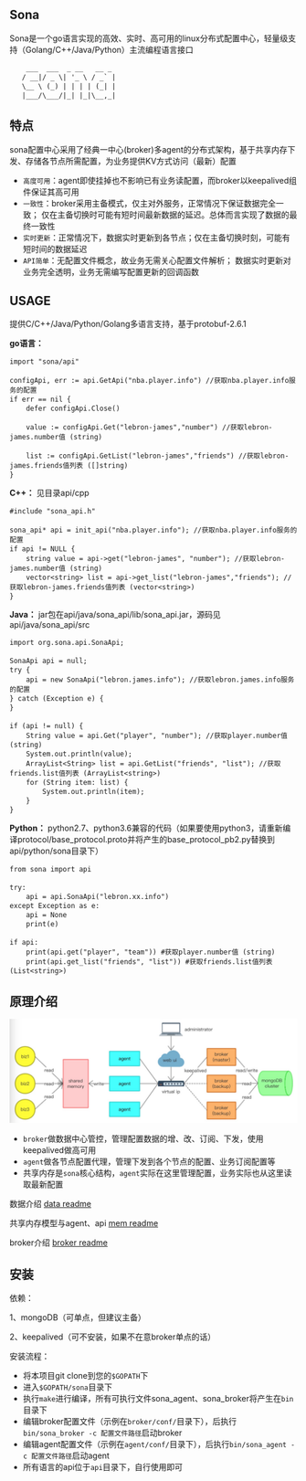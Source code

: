 ## Sona

Sona是一个go语言实现的高效、实时、高可用的linux分布式配置中心，轻量级支持（Golang/C++/Java/Python）主流编程语言接口

```
    ___  ___  _ __   __ _ 
   / __|/ _ \| '_ \ / _` |
   \__ \ (_) | | | | (_| |   
   |___/\___/|_| |_|\__,_|   

```

## 特点

sona配置中心采用了经典一中心(broker)多agent的分布式架构，基于共享内存下发、存储各节点所需配置，为业务提供KV方式访问（最新）配置

- `高度可用`：agent即使挂掉也不影响已有业务读配置，而broker以keepalived组件保证其高可用
- `一致性`：broker采用主备模式，仅主对外服务，正常情况下保证数据完全一致；
仅在主备切换时可能有短时间最新数据的延迟。总体而言实现了数据的最终一致性
- `实时更新`：正常情况下，数据实时更新到各节点；仅在主备切换时刻，可能有短时间的数据延迟
- `API简单`：无配置文件概念，故业务无需关心配置文件解析；
数据实时更新对业务完全透明，业务无需编写配置更新的回调函数


## USAGE

提供C/C++/Java/Python/Golang多语言支持，基于protobuf-2.6.1

**go语言：**

```
import "sona/api"

configApi, err := api.GetApi("nba.player.info") //获取nba.player.info服务的配置
if err == nil {
    defer configApi.Close()

    value := configApi.Get("lebron-james","number") //获取lebron-james.number值 (string)

    list := configApi.GetList("lebron-james","friends") //获取lebron-james.friends值列表 ([]string)
}
```
**C++：** 见目录api/cpp

```
#include "sona_api.h"

sona_api* api = init_api("nba.player.info"); //获取nba.player.info服务的配置
if api != NULL {
    string value = api->get("lebron-james", "number"); //获取lebron-james.number值 (string)
    vector<string> list = api->get_list("lebron-james","friends"); //获取lebron-james.friends值列表 (vector<string>)
}
```
**Java：** jar包在api/java/sona_api/lib/sona_api.jar，源码见api/java/sona_api/src
```
import org.sona.api.SonaApi;

SonaApi api = null;
try {
    api = new SonaApi("lebron.james.info"); //获取lebron.james.info服务的配置
} catch (Exception e) {
}

if (api != null) {
    String value = api.Get("player", "number"); //获取player.number值 (string)
    System.out.println(value);
    ArrayList<String> list = api.GetList("friends", "list"); //获取friends.list值列表 (ArrayList<string>)
    for (String item: list) {
        System.out.println(item);
    }
}
```

**Python：** python2.7、python3.6兼容的代码（如果要使用python3，请重新编译protocol/base_protocol.proto并将产生的base_protocol_pb2.py替换到api/python/sona目录下）
```
from sona import api

try:
    api = api.SonaApi("lebron.xx.info")
except Exception as e:
    api = None
    print(e)
    
if api:
    print(api.get("player", "team")) #获取player.number值 (string)
    print(api.get_list("friends", "list")) #获取friends.list值列表 (List<string>)
```


## 原理介绍

![arch](tutorial/pictures/arch.jpg)

- `broker`做数据中心管控，管理配置数据的增、改、订阅、下发，使用keepalived做高可用
- `agent`做各节点配置代理，管理下发到各个节点的配置、业务订阅配置等
- 共享内存是`sona`核心结构，`agent`实际在这里管理配置，业务实际也从这里读取最新配置

数据介绍 [data readme][1]

[1]: https://github.com/LeechanX/Sona/blob/master/tutorial/data.md

共享内存模型与agent、api [mem readme][2]

[2]: https://github.com/LeechanX/Sona/blob/master/tutorial/mem.md

broker介绍 [broker readme][3]

[3]: https://github.com/LeechanX/Sona/blob/master/tutorial/broker.md

## 安装

依赖：

1、mongoDB（可单点，但建议主备）

2、keepalived（可不安装，如果不在意broker单点的话）

安装流程：

- 将本项目git clone到您的`$GOPATH`下
- 进入`$GOPATH/sona`目录下
- 执行`make`进行编译，所有可执行文件sona_agent、sona_broker将产生在`bin`目录下
- 编辑broker配置文件（示例在`broker/conf/`目录下），后执行`bin/sona_broker -c 配置文件路径`启动broker
- 编辑agent配置文件（示例在`agent/conf/`目录下），后执行`bin/sona_agent -c 配置文件路径`启动agent
- 所有语言的api位于`api`目录下，自行使用即可

